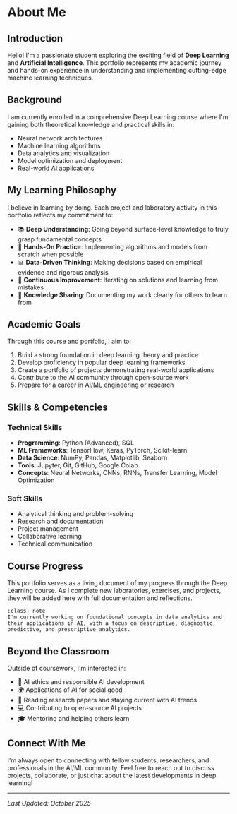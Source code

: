 # About Me

## Introduction

Hello! I'm a passionate student exploring the exciting field of **Deep Learning** and **Artificial Intelligence**. This portfolio represents my academic journey and hands-on experience in understanding and implementing cutting-edge machine learning techniques.

## Background

I am currently enrolled in a comprehensive Deep Learning course where I'm gaining both theoretical knowledge and practical skills in:

- Neural network architectures
- Machine learning algorithms
- Data analytics and visualization
- Model optimization and deployment
- Real-world AI applications

## My Learning Philosophy

I believe in learning by doing. Each project and laboratory activity in this portfolio reflects my commitment to:

- 📚 **Deep Understanding**: Going beyond surface-level knowledge to truly grasp fundamental concepts
- 🔨 **Hands-On Practice**: Implementing algorithms and models from scratch when possible
- 📊 **Data-Driven Thinking**: Making decisions based on empirical evidence and rigorous analysis
- 🎯 **Continuous Improvement**: Iterating on solutions and learning from mistakes
- 🤝 **Knowledge Sharing**: Documenting my work clearly for others to learn from

## Academic Goals

Through this course and portfolio, I aim to:

1. Build a strong foundation in deep learning theory and practice
2. Develop proficiency in popular deep learning frameworks
3. Create a portfolio of projects demonstrating real-world applications
4. Contribute to the AI community through open-source work
5. Prepare for a career in AI/ML engineering or research

## Skills & Competencies

### Technical Skills
- **Programming**: Python (Advanced), SQL
- **ML Frameworks**: TensorFlow, Keras, PyTorch, Scikit-learn
- **Data Science**: NumPy, Pandas, Matplotlib, Seaborn
- **Tools**: Jupyter, Git, GitHub, Google Colab
- **Concepts**: Neural Networks, CNNs, RNNs, Transfer Learning, Model Optimization

### Soft Skills
- Analytical thinking and problem-solving
- Research and documentation
- Project management
- Collaborative learning
- Technical communication

## Course Progress

This portfolio serves as a living document of my progress through the Deep Learning course. As I complete new laboratories, exercises, and projects, they will be added here with full documentation and reflections.

```{admonition} Current Focus
:class: note
I'm currently working on foundational concepts in data analytics and their applications in AI, with a focus on descriptive, diagnostic, predictive, and prescriptive analytics.
```

## Beyond the Classroom

Outside of coursework, I'm interested in:

- 🤖 AI ethics and responsible AI development
- 🌍 Applications of AI for social good
- 📖 Reading research papers and staying current with AI trends
- 💻 Contributing to open-source AI projects
- 🎓 Mentoring and helping others learn

## Connect With Me

I'm always open to connecting with fellow students, researchers, and professionals in the AI/ML community. Feel free to reach out to discuss projects, collaborate, or just chat about the latest developments in deep learning!

---

*Last Updated: October 2025*
